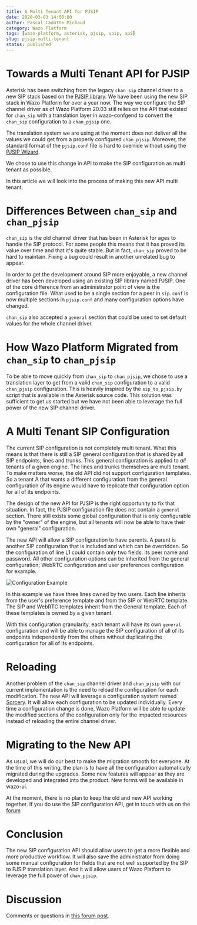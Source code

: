 ```yaml
---
title: A Multi Tenant API for PJSIP
date: 2020-03-03 14:00:00
author: Pascal Cadotte Michaud
category: Wazo Platform
tags: [wazo-platform, asterisk, pjsip, voip, api]
slug: pjsip-multi-tenant
status: published
---
```


# Towards a Multi Tenant API for PJSIP

Asterisk has been switching from the legacy `chan_sip` channel driver to a new SIP
stack based on the [PJSIP library](https://www.pjsip.org/). We have been using
the new SIP stack in Wazo Platform for over a year now. The way we configure the
SIP channel driver as of Wazo Platform 20.03 still relies on the API that existed for
`chan_sip` with a translation layer in wazo-confgend to convert the `chan_sip`
configuration to a `chan_pjsip` one.

The translation system we are using at the moment does not deliver all the
values we could get from a properly configured `chan_pjsip`. Moreover, the
standard format of the `pjsip.conf` file is hard to override without using the
[PJSIP Wizard](https://docs.asterisk.org/Configuration/Channel-Drivers/SIP/Configuring-res_pjsip/PJSIP-Configuration-Wizard).

We chose to use this change in API to make the SIP configuration as multi tenant
as possible.

In this article we will look into the process of making this new API multi
tenant.

# Differences Between `chan_sip` and `chan_pjsip`

`chan_sip` is the old channel driver that has been in Asterisk for ages to handle
the SIP protocol. For some people this means that it has proved its value over
time and that it's quite stable. But in fact, `chan_sip` proved to be hard to
maintain. Fixing a bug could result in another unrelated bug to appear.

In order to get the development around SIP more enjoyable, a new channel driver
has been developed using an existing SIP library named PJSIP. One of the core
difference from an administrator point of view is the configuration file. What
used to be a single section for a peer in `sip.conf` is now multiple sections in
`pjsip.conf` and many configuration options have changed.

`chan_sip` also accepted a `general` section that could be used to set default
values for the whole channel driver.

# How Wazo Platform Migrated from `chan_sip` to `chan_pjsip`

To be able to move quickly from `chan_sip` to `chan_pjsip`, we chose to use a
translation layer to get from a valid `chan_sip` configuration to a valid
`chan_pjsip` configuration. This is heavily inspired by the `sip_to_pjsip.by`
script that is available in the Asterisk source code. This solution was
sufficient to get us started but we have not been able to leverage the full
power of the new SIP channel driver.

# A Multi Tenant SIP Configuration

The current SIP configuration is not completely multi tenant. What this means is
that there is still a SIP general configuration that is shared by all SIP
endpoints, lines and trunks. This general configuration is applied to _all_
tenants of a given engine. The lines and trunks themselves are multi tenant. To
make matters worse, the old API did not support configuration templates. So a
tenant A that wants a different configuration from the general configuration of
its engine would have to replicate that configuration option for all of its
endpoints.

The design of the new API for PJSIP is the right opportunity to fix that
situation. In fact, the PJSIP configuration file does not contain a `general`
section. There still exists some global configuration that is only configurable
by the "owner" of the engine, but all tenants will now be able to have their own
"general" configuration.

The new API will allow a SIP configuration to have parents. A parent is another
SIP configuration that is included and which can be overridden. So the
configuration of line L1 could contain only two fields: its peer name and
password. All other configuration options can be inherited from the general
configuration; WebRTC configuration and user preferences configuration for
example.

![Configuration Example](../static/images/blog/pjsip-multi-tenant/pjsip_template.png 'Template Hierarchy Example')

In this example we have three lines owned by two users. Each line inherits from
the user's preference template and from the SIP or WebRTC template. The SIP and
WebRTC templates inherit from the General template. Each of these templates is
owned by a given tenant.

With this configuration granularity, each tenant will have its own `general`
configuration and will be able to manage the SIP configuration of all of its
endpoints independently from the others without duplicating the configuration
for all of its endpoints.

# Reloading

Another problem of the `chan_sip` channel driver and `chan_pjsip` with our current
implementation is the need to reload the configuration for each modification.
The new API will leverage a configuration system named
[Sorcery](https://docs.asterisk.org/Fundamentals/Asterisk-Configuration/Sorcery). It will allow
each configuration to be updated individually. Every time a configuration change
is done, Wazo Platform will be able to update the modified sections of the configuration
only for the impacted resources instead of reloading the entire channel driver.

# Migrating to the New API

As usual, we will do our best to make the migration smooth for everyone. At the
time of this writing, the plan is to have all the configuration automatically
migrated during the upgrades. Some new features will appear as they are
developed and integrated into the product. New forms will be available in
wazo-ui.

At the moment, there is no plan to keep the old and new API working together. If
you do use the SIP configuration API, get in touch with us on the
[forum](https://wazo-platform.discourse.group/t/blog-a-multi-tenant-api-for-pjsip/248)

# Conclusion

The new SIP configuration API should allow users to get a more flexible and more
productive workflow. It will also save the administrator from doing some manual
configuration for fields that are not well supported by the SIP to PJSIP
translation layer. And it will allow users of Wazo Platform to leverage the full
power of `chan_pjsip`.

# Discussion

Comments or questions in [this forum post](https://wazo-platform.discourse.group/t/blog-a-multi-tenant-api-for-pjsip/248).
